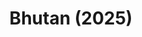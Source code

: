 ---
layout: photos
title: Bhutan (2025)
camera: Fujifilm X100F
images: 
  - https://photos.danishpraka.sh/Bhutan/ZenPKAwZ0H4.webp
  - https://photos.danishpraka.sh/Bhutan/Z2HumeqyCY8.webp
  - https://photos.danishpraka.sh/Bhutan/y8Xsx3gSFE4.webp
  - https://photos.danishpraka.sh/Bhutan/Xdu9sGbH30g.webp
  - https://photos.danishpraka.sh/Bhutan/wzm5B18NCGw.webp
  - https://photos.danishpraka.sh/Bhutan/VEKzllTejz4.webp
  - https://photos.danishpraka.sh/Bhutan/UOCpNrLCx7k.webp
  - https://photos.danishpraka.sh/Bhutan/ui4OuiEmH7c.webp
  - https://photos.danishpraka.sh/Bhutan/TBitmcKVBKs.webp
  - https://photos.danishpraka.sh/Bhutan/rgYe6R3AJQU.webp
  - https://photos.danishpraka.sh/Bhutan/R6WqtlZCJd8.webp
  - https://photos.danishpraka.sh/Bhutan/QBdlrG1_oU.webp
  - https://photos.danishpraka.sh/Bhutan/oyfxN9WhMvk.webp
  - https://photos.danishpraka.sh/Bhutan/Ml4W3D326E.webp
  - https://photos.danishpraka.sh/Bhutan/ML4KcUdklP8.webp
  - https://photos.danishpraka.sh/Bhutan/kZUmgOmcTOg.webp
  - https://photos.danishpraka.sh/Bhutan/JXyrTEiickc.webp
  - https://photos.danishpraka.sh/Bhutan/Ho2Cw5HqiSA.webp
  - https://photos.danishpraka.sh/Bhutan/ai4kZySAThg.webp
  - https://photos.danishpraka.sh/Bhutan/8ixvhvPikfk.webp
  - https://photos.danishpraka.sh/Bhutan/8hPlv7pq0ho.webp
  - https://photos.danishpraka.sh/Bhutan/64M7GANkOSw.webp
  - https://photos.danishpraka.sh/Bhutan/5rqilOGuC88.webp
  - https://photos.danishpraka.sh/Bhutan/28Fl4d2GjbQ.webp
  - https://photos.danishpraka.sh/Bhutan/0CxWUIhi0vw.webp
---